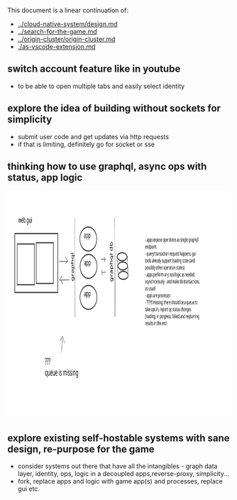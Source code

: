 
This document is a linear continuation of:

- [../cloud-native-system/design.md](../cloud-native-system/design.md)
- [../search-for-the-game.md](../search-for-the-game.md)
- [../origin-cluster/origin-cluster.md](../origin-cluster/origin-cluster.md)
- [./as-vscode-extension.md](./as-vscode-extension.md)

## switch account feature like in youtube

- to be able to open multiple tabs and easily select identity


## explore the idea of building without sockets for simplicity

- submit user code and get updates via http requests
- if that is limiting, definitely go for socket or sse

## thinking how to use graphql, async ops with status, app logic

<img height="512px" src="./svg/2020-10-16-graphql.svg"></img>

## explore existing self-hostable systems with sane design, re-purpose for the game

- consider systems out there that have all the intangibles - graph data layer, identity, ops, logic in a decoupled apps,reverse-proxy, simplicity...
- fork, replace apps and logic with game app(s) and processes, replace gui etc.